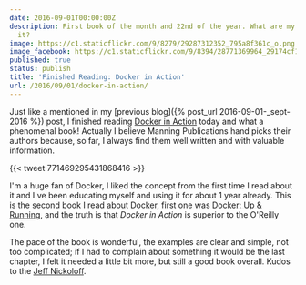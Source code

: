 ```yaml
---
date: 2016-09-01T00:00:00Z
description: First book of the month and 22nd of the year. What are my thoughts about
  it?
image: https://c1.staticflickr.com/9/8279/29287312352_795a8f361c_o.png
image_facebook: https://c1.staticflickr.com/9/8394/28771369964_29174cf13f_o.png
published: true
status: publish
title: 'Finished Reading: Docker in Action'
url: /2016/09/01/docker-in-action/
---
```


Just like a mentioned in my [previous blog]({% post_url 2016-09-01-_sept-2016 %}) post, I finished reading [Docker in Action](https://www.manning.com/books/docker-in-action) today and what a phenomenal book! Actually I believe Manning Publications hand picks their authors because, so far, I always find them well written and with valuable information.

{{< tweet 771469295431868416 >}}

I'm a huge fan of Docker, I liked the concept from the first time I read about it and I've been educating myself and using it for about 1 year already. This is the second book I read about Docker, first one was [Docker: Up & Running](http://smile.amazon.com/gp/product/B00ZGRS4XM), and the truth is that *Docker in Action* is superior to the O'Reilly one.

The pace of the book is wonderful, the examples are clear and simple, not too complicated; if I had to complain about something it would be the last chapter, I felt it needed a little bit more, but still a good book overall. Kudos to the [Jeff Nickoloff](http://allingeek.com/).
